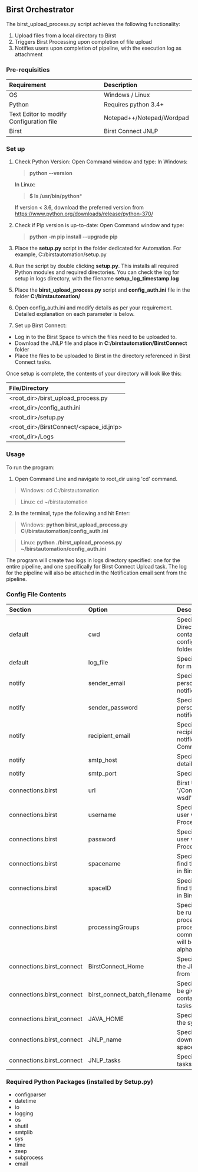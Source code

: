 
## Birst Orchestrator 

The birst_upload_process.py script achieves the following functionality:
1. Upload files from a local directory to Birst
2. Triggers Birst Processing upon completion of file upload
3. Notifies users upon completion of pipeline, with the execution log as attachment

### Pre-requisities

|Requirement|Description|
|:---                   |:---       |
|OS|Windows / Linux|
|Python| Requires python 3.4+|
|Text Editor to modify Configuration file|Notepad++/Notepad/Wordpad|
|Birst|Birst Connect JNLP|

### Set up


1. Check Python Version: Open Command window and type: 
   In Windows:
   >**python --version**
   
   In Linux:
   > **$ ls /usr/bin/python***
   
   If version < 3.6, download the preferred version from https://www.python.org/downloads/release/python-370/
   
2. Check if Pip version is up-to-date: Open Command window and type:
   >**python -m pip install --upgrade pip**
   
3. Place the **setup.py** script in the folder dedicated for Automation. For example, C:/birstautomation/setup.py

4. Run the script by double clicking **setup.py**. This installs all required Python modules and required directories. You can check the log for setup in logs directory, with the filename **setup_log_timestamp.log**

5. Place the **birst_upload_process.py** script and **config_auth.ini** file in the folder **C:/birstautomation/**

6. Open config_auth.ini and modify details as per your requirement. Detailed explanation on each parameter is below. 

7. Set up Birst Connect:
+ Log in to the Birst Space to which the files need to be uploaded to. 
+ Download the JNLP file and place in **C:/birstautomation/BirstConnect** folder
+ Place the files to be uploaded to Birst in the directory referenced in Birst Connect tasks. 

Once setup is complete, the contents of your directory will look like this:


|File/Directory|
|:---                   |
|<root_dir>/birst_upload_process.py||
|<root_dir>/config_auth.ini||
|<root_dir>/setup.py||
|<root_dir>/BirstConnect/<space_id.jnlp>||
|<root_dir>/Logs||



### Usage

To run the program:
   
   1. Open Command Line and navigate to root_dir using 'cd' command. 
   > Windows: cd C:/birstautomation
   
   >   Linux: cd ~/birstautomation
   
   2. In the terminal, type the following and hit Enter:
  > Windows: **python birst_upload_process.py C:/birstautomation/config_auth.ini**
  
  > Linux: **python ./birst_upload_process.py ~/birstautomation/config_auth.ini**  
 
The program will create two logs in logs directory specified: one for the entire pipeline, and one specifically for Birst Connect Upload task. The log for the pipeline will also be attached in the Notification email sent from the pipeline.

### Config File Contents

|Section|Option|Description|
|:---                   |:---       |:---       |
|default|cwd|Specify Current Working Directory (or root_dir containing the Python script, config file, BirstConnect folder)|
|default|log_file|Specify the desired location for maintaining Log files|
|notify|sender_email|Specify the email address of person sending the email notifications from pipeline|
|notify|sender_password|Specify the email password of person sending the email notifications from pipeline|
|notify|recipient_email|Specify the email address of recipient(s) of the email notifications from pipeline. Comma-separated list.|
|notify|smtp_host|Specify SMTP host server details|
|notify|smtp_port|Specify SMTP port details|
|connections.birst|url|Birst URL. Ensure to append '/CommandWebService.asmx?wsdl' as suffix|
|connections.birst|username|Specify Birst username for user who will be executing the Processing in Birst|
|connections.birst|password|Specify Birst password for user who will be executing the Processing in Birst|
|connections.birst|spacename|Specify space name (You can find this in Modify Properties in Birst)|
|connections.birst|spaceID|Specify space ID (You can find this in Modify Properties in Birst)|
|connections.birst|processingGroups|Specify Processing groups to be run in Birst. If multiple processing groups need to be processed, specify as a comma separated string. They will be processed in alphabetical/numerical order.|
|connections.birst_connect|BirstConnect_Home|Specify directory containing the JNLP file downloaded from the Birst space|
|connections.birst_connect|birst_connect_batch_filename|Specify the desired name to be given to the Batch file containing the Birst Connect tasks|
|connections.birst_connect|JAVA_HOME|Specify the JAVA location on the system|
|connections.birst_connect|JNLP_name|Specify name of the JNLP file downloaded from the Birst space|
|connections.birst_connect|JNLP_tasks|Specify the Birst Connect tasks to be run|


### Required Python Packages (installed by Setup.py)

+ configparser    
+ datetime         
+ io
+ logging           
+ os                
+ shutil            
+ smtplib          
+ sys               
+ time              
+ zeep             
+ subprocess 
+ email
